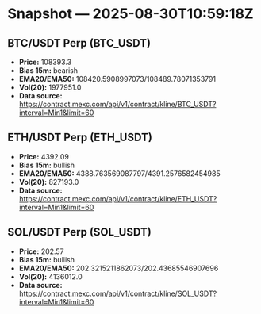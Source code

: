 # Snapshot — 2025-08-30T10:59:18Z

## BTC/USDT Perp (BTC_USDT)
- **Price:** 108393.3
- **Bias 15m:** bearish
- **EMA20/EMA50:** 108420.5908997073/108489.78071353791
- **Vol(20):** 1977951.0
- **Data source:** https://contract.mexc.com/api/v1/contract/kline/BTC_USDT?interval=Min1&limit=60

## ETH/USDT Perp (ETH_USDT)
- **Price:** 4392.09
- **Bias 15m:** bullish
- **EMA20/EMA50:** 4388.763569087797/4391.2576582454985
- **Vol(20):** 827193.0
- **Data source:** https://contract.mexc.com/api/v1/contract/kline/ETH_USDT?interval=Min1&limit=60

## SOL/USDT Perp (SOL_USDT)
- **Price:** 202.57
- **Bias 15m:** bullish
- **EMA20/EMA50:** 202.3215211862073/202.43685546907696
- **Vol(20):** 4136012.0
- **Data source:** https://contract.mexc.com/api/v1/contract/kline/SOL_USDT?interval=Min1&limit=60
